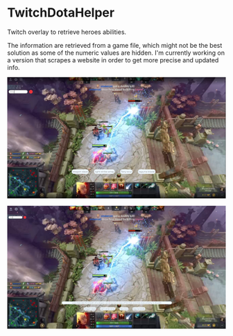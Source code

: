 # TwitchDotaHelper
Twitch overlay to retrieve heroes abilities.

The information are retrieved from a game file, which might not be the best solution as some of the numeric values are hidden. 
I'm currently working on a version that scrapes a website in order to get more precise and updated info.

![alt text](https://github.com/fedmag/TwitchDotaHelper/blob/master/Screenshots/lina.png)

![alt text](https://github.com/fedmag/TwitchDotaHelper/blob/master/Screenshots/showAbility.png)
